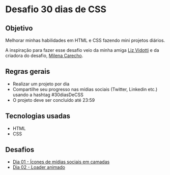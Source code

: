 # Desafio 30 dias de CSS

## Objetivo
Melhorar minhas habilidades em HTML e CSS fazendo mini projetos diários.

A inspiração para fazer esse desafio veio da minha amiga [Liz Vidotti](https://github.com/lizvidotti91) e da criadora do desafio, [Milena Carecho](https://github.com/MilenaCarecho/30diasDeCSS).

## Regras gerais
- Realizar um projeto por dia
- Compartilhe seu progresso nas mídias sociais (Twitter, Linkedin etc.) usando a hashtag #30diasDeCSS
- O projeto deve ser concluído até 23:59

## Tecnologias usadas
- HTML
- CSS

## Desafios
- [Dia 01 - Ícones de mídias sociais em camadas](https://github.com/plgisele/30-dias-css/tree/main/desafios/dia%2001)
- [Dia 02 - Loader animado](https://github.com/plgisele/30-dias-css/tree/main/desafios/dia%2002)